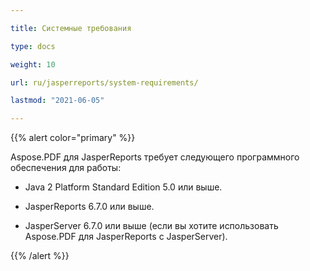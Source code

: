 ```yaml
---

title: Системные требования

type: docs

weight: 10

url: ru/jasperreports/system-requirements/

lastmod: "2021-06-05"

---
```




{{% alert color="primary" %}}



Aspose.PDF для JasperReports требует следующего программного обеспечения для работы:



- Java 2 Platform Standard Edition 5.0 или выше.

- JasperReports 6.7.0 или выше.

- JasperServer 6.7.0 или выше (если вы хотите использовать Aspose.PDF для JasperReports с JasperServer).



{{% /alert %}}